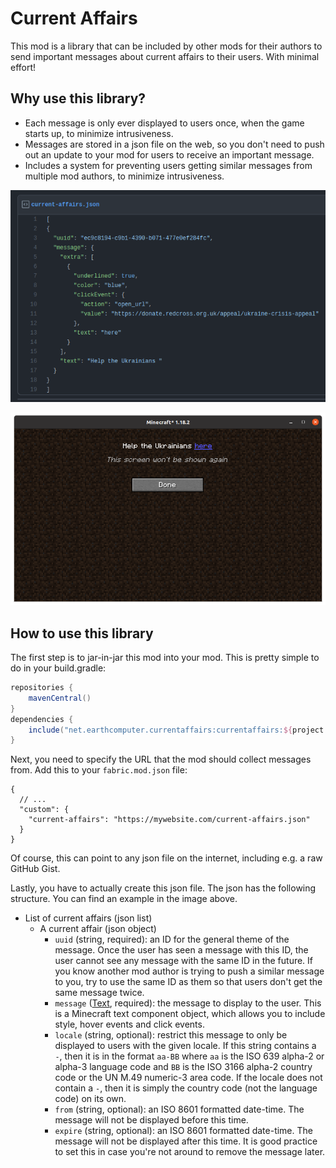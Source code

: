 # Current Affairs

This mod is a library that can be included by other mods for their authors to send important messages about current affairs to their users. With minimal effort!

## Why use this library?

- Each message is only ever displayed to users once, when the game starts up, to minimize intrusiveness.
- Messages are stored in a json file on the web, so you don't need to push out an update to your mod for users to receive an important message.
- Includes a system for preventing users getting similar messages from multiple mod authors, to minimize intrusiveness.

![Json Example](docs/json_example.png)

![GUI Example](docs/gui_example.png)

## How to use this library

The first step is to jar-in-jar this mod into your mod. This is pretty simple to do in your build.gradle:
```groovy
repositories {
    mavenCentral()
}
dependencies {
    include("net.earthcomputer.currentaffairs:currentaffairs:${project.currentAffairsVersion}")
}
```

Next, you need to specify the URL that the mod should collect messages from. Add this to your `fabric.mod.json` file:
```json5
{
  // ...
  "custom": {
    "current-affairs": "https://mywebsite.com/current-affairs.json"
  }
}
```
Of course, this can point to any json file on the internet, including e.g. a raw GitHub Gist.

Lastly, you have to actually create this json file. The json has the following structure. You can find an example in the image above.
- List of current affairs (json list)
  - A current affair (json object)
    - `uuid` (string, required): an ID for the general theme of the message. Once the user has seen a message with this ID, the user cannot see any message with the same ID in the future. If you know another mod author is trying to push a similar message to you, try to use the same ID as them so that users don't get the same message twice.
    - `message` ([Text](https://minecraft.fandom.com/wiki/Raw_JSON_text_format), required): the message to display to the user. This is a Minecraft text component object, which allows you to include style, hover events and click events.
    - `locale` (string, optional): restrict this message to only be displayed to users with the given locale. If this string contains a `-`, then it is in the format `aa-BB` where `aa` is the ISO 639 alpha-2 or alpha-3 language code and `BB` is the ISO 3166 alpha-2 country code or the UN M.49 numeric-3 area code. If the locale does not contain a `-`, then it is simply the country code (not the language code) on its own.
    - `from` (string, optional): an ISO 8601 formatted date-time. The message will not be displayed before this time.
    - `expire` (string, optional): an ISO 8601 formatted date-time. The message will not be displayed after this time. It is good practice to set this in case you're not around to remove the message later.
